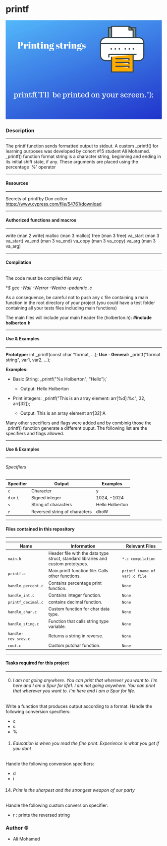 # printf
![alt text](img.png)

### Description

------------


The printf function sends formatted output to stdout.
A custom _printf() for learning purposes was developed by cohort #15 student Ali Mohamed.
_printf() function format string is a character string, beginning and ending in its initial shift state, if any. 
These arguments are placed using the percentage '%' operator

------------


#### Resources

------------


Secrets of printfby Don colton
https://www.cypress.com/file/54761/download

------------



#### Authorized functions and macros

------------


write (man 2 write)
malloc (man 3 malloc)
free (man 3 free)
va_start (man 3 va_start)
va_end (man 3 va_end)
va_copy (man 3 va_copy)
va_arg (man 3 va_arg)

------------

#### Compilation

------------



The code must be compiled this way:

**$ gcc -Wall -Werror -Wextra -pedantic *.c**

As a consequence, be careful not to push any c file containing a main function in the root directory of your project (you could have a test folder containing all your tests files including main functions)

The main files will include your main header file (holberton.h): **#include holberton.h**

------------

#### Use & Examples


------------

**Prototype:** int _printf(const char *format, ...);
**Use - General:** _printf("format string", var1, var2, ...);

**Examples:**
 - Basic String: _printf("%s Holberton", "Hello");`
	 - Output: Hello Holberton

- Print integers: _printf("This is an array element: arr[%d]:%c", 32, arr[32]);`
	- Output: This is an array element arr[32]:A

Many other specifiers and flags were added and by combinig those the _printf() function generate a different ouput. The following list are the specifiers and flags allowed.

------------

#### Use & Examples


------------

###### Specifiers

Specifier                |Output                        |Examples |
|----------------|-------------------------------|-----------------------------|
| `c` | Character | y |
| `d` or `i` | Signed integer | 1024, -1024 |
| `s` | String of characters | Hello Holberton |
| `r` | Reversed string of characters | dlroW 
------------

#### Files contained in this repository


------------

|Name                |Information                        |Relevant Files                         |
|----------------|-------------------------------|-----------------------------|
|`main.h` | Header file with the data type struct, standard libraries and custom prototypes.| `*.c compilation` |
|`printf.c`|Main printf function file. Calls other functions.|`printf_(name of var).c file` |
|`handle_percent.c`|Contains percentage print function.|`None` |
|`handle_int.c` | Contains integer function. | `None` | 
`printf_decimal.c` | contains decimal function. | `None` |
`handle_char.c` | Custom function for char data type. | `None`
|`handle_sting.c` | Function that calls string type variable. | `None` |
`handle-rev_srev.c` | Returns a string in reverse. | `None` |
`cout.c` | Custom putchar function. | `None` |


------------

#### Tasks required for this project


------------

0. ###### I am not going anywhere. You can print that wherever you want to. I'm here and I am a Spur for life1.  I am not going anywhere. You can print that wherever you want to. I'm here and I am a Spur for life. 
Write a function that produces output according to a format.
Handle the following conversion specifiers:
- c
- s
- %

1. ###### Education is when you read the fine print. Experience is what you get if you dont
Handle the following conversion specifiers:
- d
- i


14. ###### Print is the sharpest and the strongest weapon of our party
Handle the following custom conversion specifier:
 - r : prints the reversed string

### Author &copy;

- Ali Mohamed
